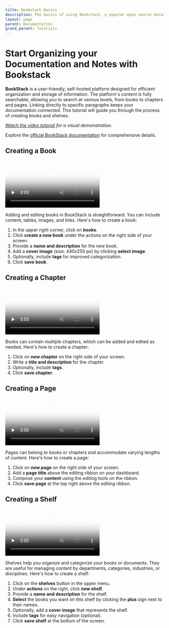 ```yaml
---
title: Bookstack Basics
description: The basics of using Bookstack, a popular open source documentation app. Helps to organize knowledge in books, chapters and pages and set up permissions for sharing.
layout: page
parent: Documentation
grand_parent: Tutorials
---
```


# Start Organizing your Documentation and Notes with Bookstack

**BookStack** is a user-friendly, self-hosted platform designed for efficient organization and storage of information. The platform's content is fully searchable, allowing you to search at various levels, from books to chapters and pages. Linking directly to specific paragraphs keeps your documentation connected. This tutorial will guide you through the process of creating books and shelves.

_[Watch the video tutorial](https://www.youtube.com/watch?v=zrSB8moqRFs) for a visual demonstration._

Explore the [official BookStack documentation](https://bookstackapp.com/docs/) for comprehensive details.

## Creating a Book

<video controls loop muted preload="none" src="1-create-book.mp4" poster="1-create-book.webp">
</video>

Adding and editing books in BookStack is straightforward. You can include content, tables, images, and links. Here's how to create a book:

1. In the upper right corner, click on **books**.
2. Click **create a new book** under the actions on the right side of your screen.
3. Provide a **name and description** for the new book.
4. Add a **cover image** (size: 440x250 px) by clicking **select image**.
5. Optionally, include **tags** for improved categorization.
6. Click **save book**.

## Creating a Chapter

<video controls loop muted preload="none" src="2-create-chapter.mp4" poster="2-create-chapter.webp">
</video>

Books can contain multiple chapters, which can be added and edited as needed. Here's how to create a chapter:

1. Click on **new chapter** on the right side of your screen.
2. Write a **title and description** for the chapter.
3. Optionally, include **tags**.
4. Click **save chapter**.

## Creating a Page

<video controls loop muted preload="none" src="3-create-page.mp4" poster="3-create-page.webp">
</video>

Pages can belong to books or chapters and accommodate varying lengths of content. Here's how to create a page:

1. Click on **new page** on the right side of your screen.
2. Add a **page title** above the editing ribbon on your dashboard.
3. Compose your **content** using the editing tools on the ribbon.
4. Click **save page** at the top right above the editing ribbon.

## Creating a Shelf

<video controls loop muted preload="none" src="4-create-shelf.mp4" poster="4-create-shelf.webp">
</video>

Shelves help you organize and categorize your books or documents. They are useful for managing content by departments, categories, industries, or disciplines. Here's how to create a shelf:

1. Click on the **shelves** button in the upper menu.
2. Under **actions** on the right, click **new shelf**.
3. Provide a **name and description** for the shelf.
4. **Select** the books you want on this shelf by clicking the **plus** sign next to their names.
5. Optionally, add a **cover image** that represents the shelf.
6. Include **tags** for easy navigation (optional).
7. Click **save shelf** at the bottom of the screen.
